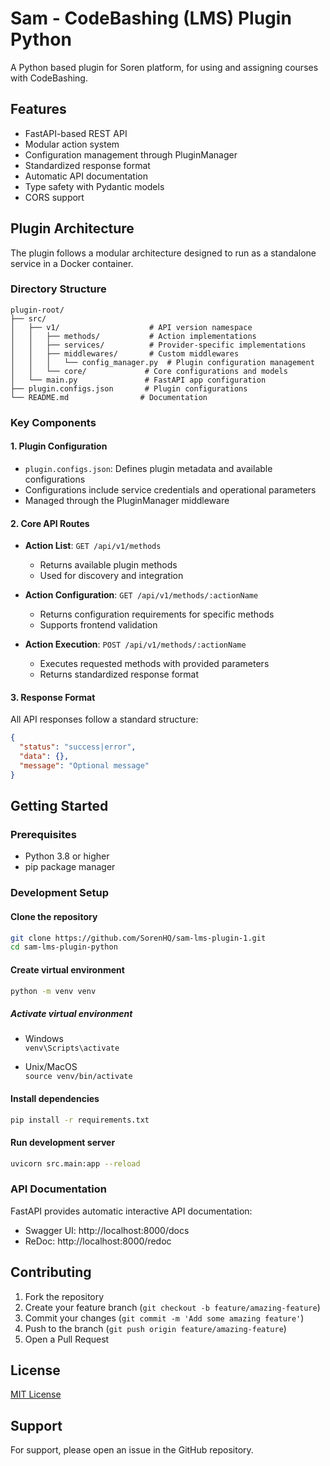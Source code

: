 # Sam - CodeBashing (LMS) Plugin Python

A Python based plugin for Soren platform, for using and assigning courses with CodeBashing.

## Features
- FastAPI-based REST API
- Modular action system
- Configuration management through PluginManager
- Standardized response format
- Automatic API documentation
- Type safety with Pydantic models
- CORS support

## Plugin Architecture

The plugin follows a modular architecture designed to run as a standalone service in a Docker container.

### Directory Structure

```
plugin-root/
├── src/
│   ├── v1/                    # API version namespace
│   │   ├── methods/           # Action implementations
│   │   ├── services/          # Provider-specific implementations
│   │   ├── middlewares/       # Custom middlewares
│   │   │   └── config_manager.py  # Plugin configuration management
│   │   └── core/             # Core configurations and models
│   └── main.py               # FastAPI app configuration
├── plugin.configs.json       # Plugin configurations
└── README.md                # Documentation
```

### Key Components

#### 1. Plugin Configuration
- `plugin.configs.json`: Defines plugin metadata and available configurations
- Configurations include service credentials and operational parameters
- Managed through the PluginManager middleware

#### 2. Core API Routes

- **Action List**: `GET /api/v1/methods`
  - Returns available plugin methods
  - Used for discovery and integration

- **Action Configuration**: `GET /api/v1/methods/:actionName`
  - Returns configuration requirements for specific methods
  - Supports frontend validation

- **Action Execution**: `POST /api/v1/methods/:actionName`
  - Executes requested methods with provided parameters
  - Returns standardized response format

#### 3. Response Format
All API responses follow a standard structure:

```json
{
  "status": "success|error",
  "data": {},
  "message": "Optional message"
}
```

## Getting Started

### Prerequisites
- Python 3.8 or higher
- pip package manager

### Development Setup

#### Clone the repository

```bash
git clone https://github.com/SorenHQ/sam-lms-plugin-1.git
cd sam-lms-plugin-python
```


#### Create virtual environment

```bash
python -m venv venv
```

##### Activate virtual environment

  - Windows  
    `venv\Scripts\activate`

  - Unix/MacOS  
    `source venv/bin/activate`

#### Install dependencies

```bash
pip install -r requirements.txt
```


#### Run development server

```bash
uvicorn src.main:app --reload
```


### API Documentation
FastAPI provides automatic interactive API documentation:

- Swagger UI: http://localhost:8000/docs
- ReDoc: http://localhost:8000/redoc

## Contributing
1. Fork the repository
2. Create your feature branch (`git checkout -b feature/amazing-feature`)
3. Commit your changes (`git commit -m 'Add some amazing feature'`)
4. Push to the branch (`git push origin feature/amazing-feature`)
5. Open a Pull Request

## License
[MIT License](LICENSE)

## Support
For support, please open an issue in the GitHub repository.
